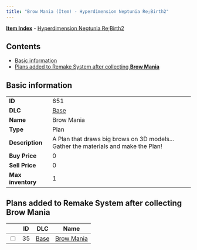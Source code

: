 ```yaml
---
title: "Brow Mania (Item) - Hyperdimension Neptunia Re;Birth2"
---
```


[**Item Index**](/neptunia/rb2/item/index.html) - [Hyperdimension Neptunia Re;Birth2](/neptunia/rb2)

## Contents

- [Basic information](#basic-information)
- [Plans added to Remake System after collecting **Brow Mania**](#plans-added-to-remake-system-after-collecting-brow-mania)

## Basic information

|   |   |
| -- | -- |
| **ID** | 651 |
| **DLC** | [Base](/neptunia/rb2/dlc/0-base.html) |
| **Name** | Brow Mania |
| **Type** | Plan |
| **Description** | A Plan that draws big brows on 3D models... Gather the materials and make the Plan! |
| **Buy Price** | 0 |
| **Sell Price** | 0 |
| **Max inventory** | 1 |

## Plans added to Remake System after collecting **Brow Mania**

|    | ID | DLC | Name |
| -- | -- | --- | ---- |
| <input type="checkbox" id="rb2-remake-0-35" class="trackbox" /> | 35 | [Base](/neptunia/rb2/dlc/0-base.html) | [Brow Mania](/neptunia/rb2/remake/0-35-brow-mania.html) |